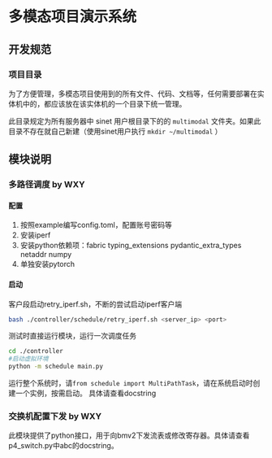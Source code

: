 # 多模态项目演示系统

## 开发规范
### 项目目录

为了方便管理，多模态项目使用到的所有文件、代码、文档等，任何需要部署在实体机中的，都应该放在该实体机的一个目录下统一管理。

此目录规定为所有服务器中 sinet 用户根目录下的的 `multimodal` 文件夹。如果此目录不存在就自己新建（使用sinet用户执行 `mkdir ~/multimodal` ）

## 模块说明
### 多路径调度 by WXY
#### 配置
1. 按照example编写config.toml，配置账号密码等
4. 安装iperf
2. 安装python依赖项：fabric typing_extensions pydantic_extra_types netaddr numpy
3. 单独安装pytorch

#### 启动
客户段启动retry_iperf.sh，不断的尝试启动iperf客户端
```bash
bash ./controller/schedule/retry_iperf.sh <server_ip> <port>
```

测试时直接运行模块，运行一次调度任务
```bash
cd ./controller
#启动虚拟环境
python -m schedule main.py
```

运行整个系统时，请`from schedule import MultiPathTask`，请在系统启动时创建一个实例，按需启动。
具体请查看docstring

### 交换机配置下发 by WXY
此模块提供了python接口，用于向bmv2下发流表或修改寄存器。具体请查看p4_switch.py中abc的docstring。
